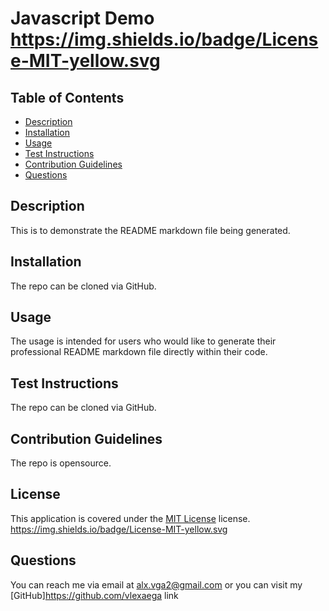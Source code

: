 
   # Javascript Demo https://img.shields.io/badge/License-MIT-yellow.svg
   ## Table of Contents
   - [Description](#description)
   - [Installation](#installation)
   - [Usage](#usage)
   - [Test Instructions](#testInstructions)
   - [Contribution Guidelines](#contributionGuidelines)
   - [Questions](#questions)
   ## Description
   This is to demonstrate the README markdown file being generated.
   ## Installation
   The repo can be cloned via GitHub.
   ## Usage
   The usage is intended for users who would like to generate their professional README markdown file directly within their code.
   ## Test Instructions
   The repo can be cloned via GitHub.
   ## Contribution Guidelines
   The repo is opensource.
   
## License
This application is covered under the [MIT License](P) license. https://img.shields.io/badge/License-MIT-yellow.svg

   ## Questions
   You can reach me via email at alx.vga2@gmail.com or you can visit my [GitHub]https://github.com/vlexaega link
   